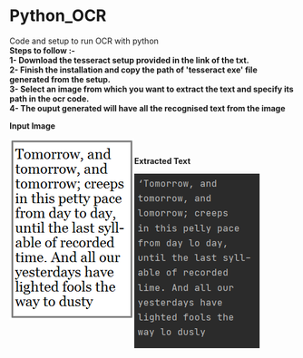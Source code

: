 # Python_OCR
Code and setup to run OCR with python <br />
<b>Steps to follow<b> :- <br />
1- Download the tesseract setup provided in the link of the txt. <br />
2- Finish the installation and copy the path of 'tesseract exe' file generated from the setup.  <br />
3- Select an image from which you want to extract the text and specify its path in the ocr code.  <br />
4- The ouput generated will have all the recognised text from the image </b> <br/>

<b>Input Image<b><br />
</p>
  <img align="left" alt="OCR-image" src="https://github.com/Pmair20/Python_OCR/blob/main/OCR_image.png" /><br />
</p>
<b>Extracted Text<b><br />
</p>
  <img align="left" alt="OCR-image" src="https://github.com/Pmair20/Python_OCR/blob/main/text_output.PNG" />
</p>
